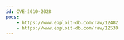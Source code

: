 ```yaml
---
id: CVE-2010-2028
pocs:
    - https://www.exploit-db.com/raw/12482
    - https://www.exploit-db.com/raw/12530
---
```

